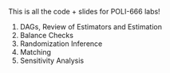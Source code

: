 This is all the code + slides for POLI-666 labs! 

1. DAGs, Review of Estimators and Estimation
2. Balance Checks 
3. Randomization Inference
4. Matching
5. Sensitivity Analysis

